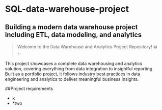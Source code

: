 # SQL-data-warehouse-project
Building a modern data warehouse project including ETL, data modeling, and analytics 
----
>Welcome to the Data Warehouse and Analytics Project Repository! 📊✨

This project showcases a complete data warehousing and analytics solution, covering everything from data integration to insightful reporting. Built as a portfolio project, it follows industry best practices in data engineering and analytics to deliver meaningful business insights.


##Project requirements
* k
* *two
